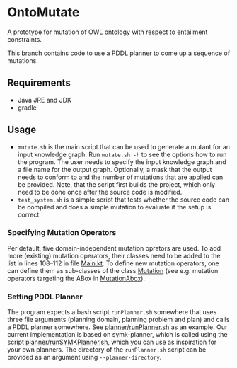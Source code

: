 # OntoMutate

A prototype for mutation of OWL ontology with respect to entailment constraints.

This branch contains code to use a PDDL planner to come up a sequence of mutations.

## Requirements
 - Java JRE and JDK
 - gradle

## Usage
 - `mutate.sh` is the main script that can be used to generate a mutant for an input knowledge graph. Run `mutate.sh -h` to see the options how to run the program. The user needs to specify the input knowledge graph and a file name for the output graph. Optionally, a mask that the output needs to conform to and the number of mutations that are applied can be provided. Note, that the script first builds the project, which only need to be done once after the source code is modified.
 - `test_system.sh` is a simple script that tests whether the source code can be compiled and does a simple mutation to evaluate if the setup is correct.

### Specifying Mutation Operators
Per default, five domain-independent mutation oprators are used. To add more (existing) mutation operators, their classes need to be added to the list in lines 108–112 in file [Main.kt](src/main/kotlin/org/smolang/robust/Main.kt). To define new mutation operators, one can define them as sub-classes of the class [Mutation](src/main/kotlin/org/smolang/robust/mutant/Mutation.kt) (see e.g. mutation operators targeting the ABox in [MutationAbox](src/main/kotlin/org/smolang/robust/mutant/MutationABox.kt)).

### Setting PDDL Planner
The program expects a bash script `runPlanner.sh` somewhere that uses three file arguments (planning domain, planning problem and plan) and calls a PDDL planner somewhere. See [planner/runPlanner.sh](planner/runPlanner.sh) as an example. Our current implementation is based on symk-planner, which is called using the script [planner/runSYMKPlanner.sh](planner/runSYMKPlanner.sh), which you can use as inspiration for your own planners. The directory of the `runPlanner.sh` script can be provided as an argument using `--planner-directory`.